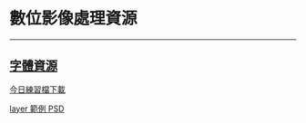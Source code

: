 # 數位影像處理資源
---
## [字體資源](font-resources.md)

<a href="https://dip.project.solmag.tw/i/NEW_JEANS_GROUP_01_WORKING_16-9.png" download>今日練習檔下載</a>

<a href="https://dip.project.solmag.tw/layer.psd" download>layer 範例 PSD</a>

